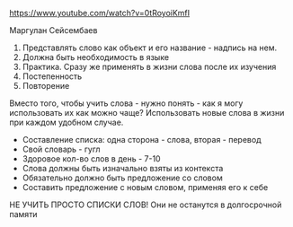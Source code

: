 https://www.youtube.com/watch?v=0tRoyoiKmfI

Маргулан Сейсембаев
1. Представлять слово как объект и его название - надпись на нем.
2. Должна быть необходимость в языке
3. Практика. Сразу же применять в жизни слова после их изучения
4. Постепенность
5. Повторение

Вместо того, чтобы учить слова - нужно понять - как я могу использовать их как можно чаще?
Использовать новые слова в жизни при каждом удобном случае.




- Составление списка: одна сторона - слова, вторая - перевод
- Свой словарь - гугл
- Здоровое кол-во слов в день - 7-10
- Слова должны быть изначально взяты из контекста
- Обязательно должно быть предложение со словом
- Составить предложение с новым словом, применяя его к себе

НЕ УЧИТЬ ПРОСТО СПИСКИ СЛОВ! Они не останутся в долгосрочной памяти